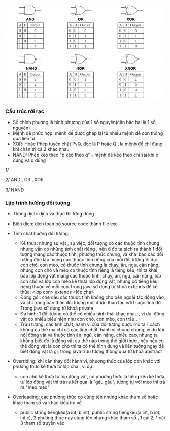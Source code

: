![](logic.png)

### Cấu trúc rời rạc

- Số chính phương là bình phương của 1 số nguyên(căn bậc hai là 1 số nguyên)
- Mệnh đề phức hợp: mệnh đề được ghép lại từ nhiều mệnh đề con thông qua liên từ
- XOR: Hoặc Phép tuyển chặt PvQ, đọc là P hoặc Q , là mệnh đề chỉ đúng khi chân trị cả 2 khác nhau
- NAND: Phép kéo theo "p kéo theo q" - mệnh đề kéo theo chỉ sai khi p đúng và q đúng

1/ 

2/ AND , OR , XOR

3/ NAND

### Lập trình hướng đối tượng
- Thông dịch: dịch và thực thi từng dòng
- Biên dịch: dịch toàn bộ source code thành file exe  
- Tính chất hướng đối tượng:
    + Kế thừa: nhưng sự vật , sự việc, đối tượng có các thuộc tính chung nhưng vẫn có những tính chất riêng , nên ở đó ta tách ra thành 1 đối tượng mang các thuộc tính, phương thức chung, và khai báo các đối tượng độc lập mang các thuộc tính riêng của mỗi đối tượng
    Ví dụ: con chó, con mèo, có thuộc tính chung là chạy, ăn, ngủ, cân nặng, nhưng con chó và mèo có thuộc tính riêng là tiếng kêu,
    thì ta khai báo lớp động vật mang các thuộc tính: chạy, ăn, ngủ, cân nặng, lớp con chó và lớp con mèo kế thừa lớp động vật, nhưng có tiếng kêu riêng thuộc về mỗi con
    Trong java sử dụng từ khoá extends đề kế thừa: <lớp con> extends <lớp cha>
    + Đóng gói: che dấu các thuộc tính không cho bên ngoài tác động vào, và chỉ trong bản thân đối tượng mới được thao tác với thuộc tính đó
    Trong java sử dụng từ khoá private
    + Đa hình: 1 đối tượng có thể có nhiều hình thái khác nhau , ví dụ: động vật có nhiều biểu hiện như con chó, con mèo, con trâu..
    + Trừu tượng: các tính chất, hành vi của đối tượng được mô tả 1 cách không cụ thể mà chỉ có các tính chất, hành vi chung chung, ví dụ khi nói động vật 
    và thuộc tính ăn, ngủ, cân nặng, chiều cao, nhưng ta không biết đó là động vật cụ thể nào trong thế giới thực , nếu nêu cụ thể động vật là con chó thì ta có thể hình dung và liên tưởng ngay để biết động vật là gì, trong java trừu tượng thông qua từ khoá abstract 
     
- Overriding: khi cần thay đổi hành vi, phương thức của lớp con khác với phương thức kế thừa từ lớp cha , ví dụ 
    + con chó kế thừa từ lớp động vật, có phương thức là tiếng kêu kế thừa từ lớp động vật thì trả ra kết quả là "gâu gâu", tương tự với
  mèo thì trả ra "meo meo"
- Overloading: các phương thức có cùng tên nhưng khác tham số hoặc khác tham số và khác kiểu trả về
    + public string tiengkeu(a int, b int), public string tiengkeu(a int, b int, int c), 2 phương thức này cùng tên nhưng khác tham số , 1 cái 2, 1 cái 3 tham số truyền vào

    